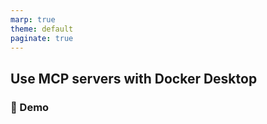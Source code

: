 ```yaml
---
marp: true
theme: default
paginate: true
---
```


## Use MCP servers with Docker Desktop

### 🚀 Demo